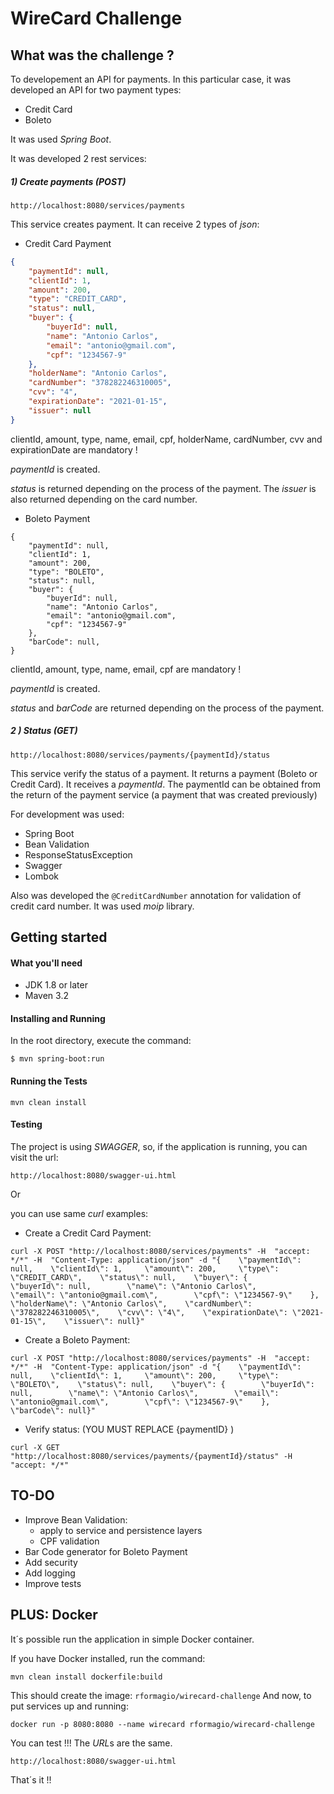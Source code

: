# WireCard Challenge

## What was the challenge ?

To developement an API for payments. In this particular case, it was developed an API for two payment types:
- Credit Card
- Boleto

It was used *Spring Boot*.

It was developed 2 rest services:

##### 1) Create payments (POST)
```
http://localhost:8080/services/payments
```

This service creates payment. It can receive 2 types of *json*: 
- Credit Card Payment

``` json
{
    "paymentId": null,
    "clientId": 1, 
    "amount": 200, 
    "type": "CREDIT_CARD",
    "status": null,
    "buyer": {
        "buyerId": null,
        "name": "Antonio Carlos",
        "email": "antonio@gmail.com",
        "cpf": "1234567-9"
    },
    "holderName": "Antonio Carlos",
    "cardNumber": "378282246310005",
    "cvv": "4",
    "expirationDate": "2021-01-15",
    "issuer": null
}
```
  clientId, amount, type, name, email, cpf, holderName, cardNumber, cvv and expirationDate are mandatory !
  
  *paymentId* is created.
  
  *status* is returned depending on the process of the payment. The *issuer* is also returned depending on the card number.
  - Boleto Payment
  
  ```
  {
      "paymentId": null,
      "clientId": 1, 
      "amount": 200, 
      "type": "BOLETO",
      "status": null,
      "buyer": {
          "buyerId": null,
          "name": "Antonio Carlos",
          "email": "antonio@gmail.com",
          "cpf": "1234567-9"
      },
      "barCode": null,
  }
  ```
  clientId, amount, type, name, email, cpf are mandatory !
  
  *paymentId* is created.
  
  *status* and *barCode* are returned depending on the process of the payment.   
##### 2 ) Status (GET)
```
http://localhost:8080/services/payments/{paymentId}/status
```
This service verify the status of a payment. It returns a payment (Boleto or Credit Card).
It receives a *paymentId*. The paymentId can be obtained from the return of the payment service (a payment that was created previously)

For development was used:
- Spring Boot
- Bean Validation
- ResponseStatusException
- Swagger
- Lombok

Also was developed the ``@CreditCardNumber`` annotation for validation of credit card number. It was used *moip* library.

## Getting started

#### What you'll need

- JDK 1.8 or later
- Maven 3.2

#### Installing and Running

In the root directory, execute the command:

```
$ mvn spring-boot:run
```

#### Running the Tests

```
mvn clean install
```

#### Testing

The project is using *SWAGGER*, so, if the application is running, you can visit the url:
```
http://localhost:8080/swagger-ui.html
```
Or

you can use same *curl* examples:

- Create a Credit Card Payment:

```
curl -X POST "http://localhost:8080/services/payments" -H  "accept: */*" -H  "Content-Type: application/json" -d "{    \"paymentId\": null,    \"clientId\": 1,     \"amount\": 200,     \"type\": \"CREDIT_CARD\",    \"status\": null,    \"buyer\": {        \"buyerId\": null,        \"name\": \"Antonio Carlos\",        \"email\": \"antonio@gmail.com\",        \"cpf\": \"1234567-9\"    },    \"holderName\": \"Antonio Carlos\",    \"cardNumber\": \"378282246310005\",    \"cvv\": \"4\",    \"expirationDate\": \"2021-01-15\",    \"issuer\": null}"
```

- Create a Boleto Payment:
```
curl -X POST "http://localhost:8080/services/payments" -H  "accept: */*" -H  "Content-Type: application/json" -d "{    \"paymentId\": null,    \"clientId\": 1,     \"amount\": 200,     \"type\": \"BOLETO\",    \"status\": null,    \"buyer\": {        \"buyerId\": null,        \"name\": \"Antonio Carlos\",        \"email\": \"antonio@gmail.com\",        \"cpf\": \"1234567-9\"    },   \"barCode\": null}"
```

- Verify status: (YOU MUST REPLACE {paymentID} )
```
curl -X GET "http://localhost:8080/services/payments/{paymentId}/status" -H  "accept: */*"
```

## TO-DO

 - Improve Bean Validation: 
    - apply to service and persistence layers
    - CPF validation
 - Bar Code generator for Boleto Payment
 - Add security
 - Add logging
 - Improve tests 
 
 ## PLUS: Docker
 
 It´s possible run the application in simple Docker container.
 
 If you have Docker installed, run the command:
 ```
 mvn clean install dockerfile:build
 ```
 
 This should create the image: ``rformagio/wirecard-challenge``
 And now, to put services up and running:
 ```
 docker run -p 8080:8080 --name wirecard rformagio/wirecard-challenge
 ```
 
 You can test !!! The *URL*s are the same. 
 ```
 http://localhost:8080/swagger-ui.html
 ```
 
 That´s it !!
 
 
 
 

